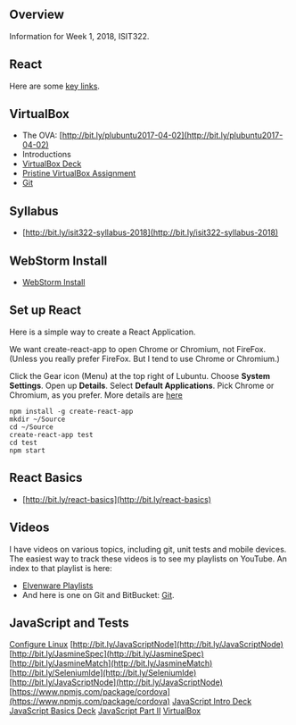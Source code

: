 ## Overview

Information for Week 1, 2018, ISIT322.

## React

Here are some [key links][react-links].

[react-links]: http://www.elvenware.com/charlie/development/web/JavaScript/JavaScriptReact.html#react-links

## VirtualBox

- The OVA: [http://bit.ly/plubuntu2017-04-02](http://bit.ly/plubuntu2017-04-02)
- Introductions
- [VirtualBox Deck](http://bit.ly/1at2JZ2)
- [Pristine VirtualBox Assignment](http://www.ccalvert.net/books/CloudNotes/Assignments/PristineVirtualBox.html)
- [Git][git]

[git]: http://www.elvenware.com/charlie/development/cloud/Git.html

## Syllabus

* [http://bit.ly/isit322-syllabus-2018](http://bit.ly/isit322-syllabus-2018)

## WebStorm Install

- [WebStorm Install][ws-inst]

[ws-inst]: http://www.ccalvert.net/books/CloudNotes/Assignments/WebStormInstall.html

## Set up React

Here is a simple way to create a React Application.

We want create-react-app to open Chrome or Chromium, not FireFox. (Unless you really prefer FireFox. But I tend to use Chrome or Chromium.)

Click the Gear icon (Menu) at the top right of Lubuntu. Choose **System Settings**. Open up **Details**. Select **Default Applications**. Pick Chrome or Chromium, as you prefer. More details are [here](https://help.ubuntu.com/stable/ubuntu-help/net-default-browser.html)

```
npm install -g create-react-app
mkdir ~/Source
cd ~/Source
create-react-app test
cd test
npm start
```

## React Basics

- [http://bit.ly/react-basics](http://bit.ly/react-basics)

## Videos

I have videos on various topics, including git, unit tests and mobile devices. The easiest way to track these videos is to see my playlists on YouTube. An index to that playlist is here:

* [Elvenware Playlists][elf-playlist]
* And here is one on Git and BitBucket: [Git](http://youtu.be/HCoC3FbdcQk).

## JavaScript and Tests

[Configure Linux][configure-linux]
[http://bit.ly/JavaScriptNode](http://bit.ly/JavaScriptNode)
[http://bit.ly/JasmineSpec](http://bit.ly/JasmineSpec)
[http://bit.ly/JasmineMatch](http://bit.ly/JasmineMatch)
[http://bit.ly/SeleniumIde](http://bit.ly/SeleniumIde)
[http://bit.ly/JavaScriptNode](http://bit.ly/JavaScriptNode)
[https://www.npmjs.com/package/cordova](https://www.npmjs.com/package/cordova)
[JavaScript Intro Deck](http://bit.ly/1ilT1tk)
[JavaScript Basics Deck](http://bit.ly/OPDg3s)
[JavaScript Part II](http://bit.ly/JavaScriptPartII)
[VirtualBox](http://bit.ly/1at2JZ2)

[elf-playlist]: http://www.elvenware.com/charlie/Videos.html#playlists
[configure-linux]: http://www.elvenware.com/charlie/os/linux/ConfigureLinux.html
